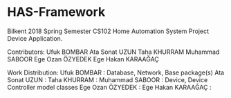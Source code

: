 # HAS-Framework
Bilkent 2018 Spring Semester CS102 Home Automation System Project Device Application.

Contributors:
Ufuk BOMBAR
Ata Sonat UZUN
Taha KHURRAM
Muhammad SABOOR
Ege Ozan ÖZYEDEK
Ege Hakan KARAAĞAÇ

Work Distribution:
Ufuk BOMBAR         : Database, Network, Base package(s)
Ata Sonat UZUN      : 
Taha KHURRAM        : 
Muhammad SABOOR     : Device, Device Controller model classes
Ege Ozan ÖZYEDEK    : 
Ege Hakan KARAAĞAÇ  : 
